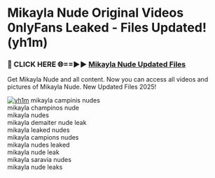 # Mikayla Nude Original Videos 0nlyFans Leaked - Files Updated! (yh1m)

<h3>🔴 CLICK HERE 🌐==►► <a href="https://tinyurl.com/yc6ubb5a" rel="nofollow">Mikayla Nude Updated Files</a></h3>

Get Mikayla Nude and all content. Now you can access all videos and pictures of Mikayla Nude. New Updated Files 2025!

[![yh1m](https://i.imgur.com/7eu0CRL.gif)](https://tinyurl.com/yc6ubb5a)
mikayla campinis nudes<br>
mikayla champinos nude<br>
mikayla nudes<br>
mikayla demaiter nude leak<br>
mikayla leaked nudes<br>
mikayla campions nudes<br>
mikayla nudes leaked<br>
mikayla nude leak<br>
mikayla saravia nudes<br>
mikayla nude leaks
